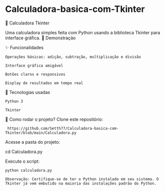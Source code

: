 # Calculadora-basica-com-Tkinter

🧮 Calculadora Tkinter

Uma calculadora simples feita com Python usando a biblioteca Tkinter para interface gráfica.
📸 Demonstração

✨ Funcionalidades

    Operações básicas: adição, subtração, multiplicação e divisão

    Interface gráfica amigável

    Botões claros e responsivos

    Display de resultados em tempo real

🚀 Tecnologias usadas

    Python 3

    Tkinter

🔧 Como rodar o projeto?
  Clone este repositório: 
     
     https://github.com/Setth77/Calculadora-basica-com-Tkinter/blob/main/Calculadora.py



Acesse a pasta do projeto:

cd Calculadora.py

Execute o script:

    python calculadora.py

    Observação: Certifique-se de ter o Python instalado em seu sistema. O Tkinter já vem embutido na maioria das instalações padrão do Python.

